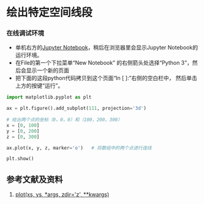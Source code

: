 # 绘出特定空间线段

### 在线调试环境

- 单机右方的[Jupyter Notebook](https://mybinder.org/v2/gh/ipython/ipython-in-depth/master?filepath=binder/Index.ipynb)，稍后在浏览器里会显示Jupyter Notebook的运行环境。
- 在File的第一个下拉菜单“New Notebook” 的右侧箭头处选择“Python 3”，然后会显示一个新的页面
- 把下面的这段python代码拷贝到这个页面“In [ ]:”右侧的空白栏中， 然后单击上方的按键“运行”。

```python
import matplotlib.pyplot as plt

ax = plt.figure().add_subplot(111, projection='3d')
 
# 给出两个点的坐标（0，0，0）和（100，200，300）
x = [0, 100]
y = [0, 200]
z = [0, 300]

ax.plot(x, y, z, marker='o')   # 将数组中的两个点进行连线

plt.show()
```

## 参考文献及资料

1. [plot(xs, ys, *args, zdir='z', **kwargs)](https://matplotlib.org/stable/api/_as_gen/mpl_toolkits.mplot3d.axes3d.Axes3D.html#mpl_toolkits.mplot3d.axes3d.Axes3D.plot)
